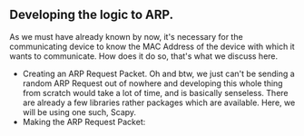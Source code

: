 Developing the logic to ARP.
-

As we must have already known by now, it's necessary for the communicating device to know the MAC Address of the device with which it wants to communicate. How does it do so, that's what we discuss here.

- Creating an ARP Request Packet. Oh and btw, we just can't be sending a random ARP Request out of nowhere and developing this whole thing from scratch would take a lot of time, and is basically senseless. There are already a few libraries rather packages which are available. Here, we will be using one such, Scapy.
- Making the ARP Request Packet: 
